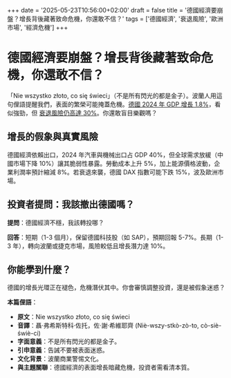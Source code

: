 +++
date = '2025-05-23T10:56:00+02:00'
draft = false
title = '德國經濟要崩盤？增長背後藏著致命危機，你還敢不信？'
tags = ['德國經濟', '衰退風險', '歐洲市場', '經濟危機']
+++

# 德國經濟要崩盤？增長背後藏著致命危機，你還敢不信？

「Nie wszystko złoto, co się świeci」（不是所有閃光的都是金子）。波蘭人用這句俚語提醒我們，表面的繁榮可能掩蓋危機。[德國 2024 年 GDP 增長 1.8%](https://www.money.pl/gospodarka/niemiecka-gospodarka-przyspiesza-pkb-wzrosl-silniej-od-prognoz-7159727804992480a.html)，看似強勁，但 [衰退風險仍高達 30%](https://www.rp.pl/dane-gospodarcze/art42359031-niemiecka-gospodarka-zaskoczyla-wzrostem-recesja-jednak-nadal-wisi-w-powietrzu)。你還敢盲目樂觀嗎？

## 增長的假象與真實風險

德國經濟依賴出口，2024 年汽車與機械出口占 GDP 40%，但全球需求放緩（中國市場下降 10%）讓其脆弱性暴露。勞動成本上升 5%，加上能源價格波動，企業利潤率預計縮減 8%。若衰退來襲，德國 DAX 指數可能下跌 15%，波及歐洲市場。

## 投資者提問：我該撤出德國嗎？

**提問**：德國經濟不穩，我該轉投哪？

**回答**：短期（1-3 個月），保留德國科技股（如 SAP），預期回報 5-7%。長期（1-3 年），轉向波蘭或捷克市場，風險較低且增長潛力達 10%。

## 你能學到什麼？

德國的增長光環正在褪色，危機潛伏其中。你會審慎調整投資，還是被假象迷惑？

**本篇俚語**：

- **原文**：Nie wszystko złoto, co się świeci  
- **音譯**：聶·弗希斯特科·佐托，佐·謝·希維耶齊 (Niè-wszy-stkò-zò-to, cò-siè-świè-ci)  
- **字面意義**：不是所有閃光的都是金子。  
- **引申意義**：告誡不要被表面迷惑。  
- **文化背景**：波蘭商業警惕文化。  
- **與主題關聯**：德國經濟的表面增長暗藏危機，投資者需看清本質。